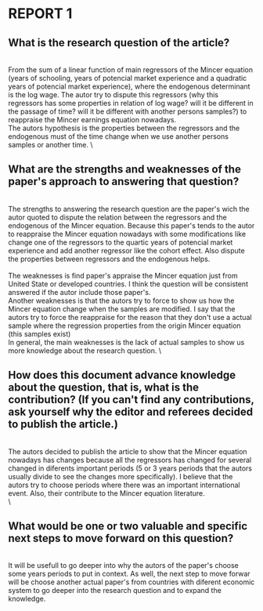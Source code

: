 # REPORT 1

## What is the research question of the article? 
\
From the sum of a linear function of main regressors of the Mincer equation (years of schooling, years of potencial market experience and a quadratic years of potencial market experience), where the endogenous determinant is the log wage. The autor try to dispute this regressors (why this regressors has some properties in relation of log wage? will it be different in the passage of time? will it be different with another persons samples?) to reappraise the Mincer earnings equation nowadays.  \
The autors hypothesis is the properties between the regressors and the endogenous must of the time change when we use another persons samples or another time. 
\

## What are the strengths and weaknesses of the paper's approach to answering that question?
\
The strengths to answering the research question are the paper's wich the autor quoted to dispute the relation between the regressors and the endogenous of the Mincer equation. Because this paper's tends to the autor to reappraise the Mincer equation nowadays with some modifications like change one of the regressors to the quartic years of potencial market experience and add another regressor like the cohort effect. Also dispute the properties between regressors and the endogenous helps. 
\
\
The weaknesses is find paper's appraise the Mincer equation just from United State or developed countries. I think the question will be consistent answered if the autor include those paper's. \
Another weaknesses is that the autors try to force to show us how the Mincer equation change when the samples are modified. I say that the autors try to force the reappraise for the reason that they don't use a actual sample where the regression properties from the origin Mincer equation (this samples exist) \
In general, the main weaknesses is the lack of actual samples to show us more knowledge about the research question. 
\
## How does this document advance knowledge about the question, that is, what is the contribution? (If you can't find any contributions, ask yourself why the editor and referees decided to publish the article.)
\
The autors decided to publish the article to show that the Mincer equation nowadays has changes because all the regressors has changed for several changed in diferents important periods (5 or 3 years periods that the autors usually divide to see the changes more specifically). I believe that the autors try to choose periods where there was an important international event. Also, their contribute to the Mincer equation literature. 
\
\
## What would be one or two valuable and specific next steps to move forward on this question?
\
It will be usefull to go deeper into why the autors of the paper's choose some years periods to put in context. As well, the next step to move forwar will be choose another actual paper's from countries with diferent economic system to go deeper into the research question and to expand the knowledge. 